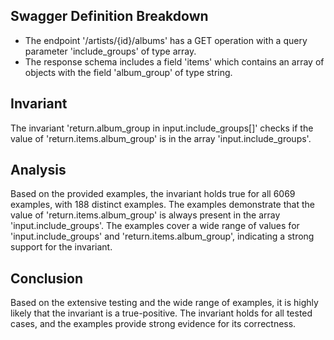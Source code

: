 ## Swagger Definition Breakdown
- The endpoint '/artists/{id}/albums' has a GET operation with a query parameter 'include_groups' of type array.
- The response schema includes a field 'items' which contains an array of objects with the field 'album_group' of type string.

## Invariant
The invariant 'return.album_group in input.include_groups[]' checks if the value of 'return.items.album_group' is in the array 'input.include_groups'.

## Analysis
Based on the provided examples, the invariant holds true for all 6069 examples, with 188 distinct examples. The examples demonstrate that the value of 'return.items.album_group' is always present in the array 'input.include_groups'. The examples cover a wide range of values for 'input.include_groups' and 'return.items.album_group', indicating a strong support for the invariant.

## Conclusion
Based on the extensive testing and the wide range of examples, it is highly likely that the invariant is a true-positive. The invariant holds for all tested cases, and the examples provide strong evidence for its correctness.
